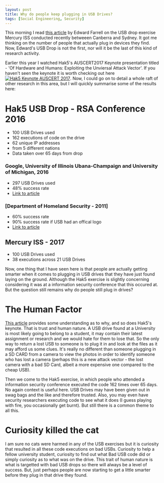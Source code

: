 ```yaml
---
layout: post
title: Why do people keep plugging in USB Drives?
tags: [Social Engineering, Security]
---
```

This morning I read [this article](https://www.linkedin.com/pulse/so-how-do-you-build-out-100-usbs-drop-edward-farrell) by Edward Farrell on the USB drop exercise Mercury ISS conducted recently betweeen Canberra and Sydney. It got me thinking on the number of people that actually plug in devices they find. Now, Edward's USB Drop is not the first, nor will it be the last of this kind of research activity. 

Earlier this year I watched Hak5's AUSCERT2017 Keynote presentation titled - 'Of Hardware and Humans: Exploiting the Unviersal Attack Vector'. If you haven't seen the keynote it is worth checking out here [![Hak5 Keynote AUSCERT 2017](http://img.youtube.com/vi/m-hhNJLVLEE/0.jpg)](http://www.youtube.com/watch?v=m-hhNJLVLEE). Now, I could go on to detail a whole raft of other research in this area, but I will quickly summarise some of the results here:

# Hak5 USB Drop - RSA Conference 2016
 - 100 USB Drives used
 - 162 executions of code on the drive
 - 62 unique IP addresses
 - from 5 different nations
 - Data taken over 65 days from drop
 
 ### Google, University of Illinois Ubana-Champaign and University of Michigan, 2016
 - 297 USB Drives used
 - 48% success rate
 - [Link to article](https://www.theregister.co.uk/2016/04/11/half_plug_in_found_drives/)
 
 ### [Department of Homeland Security - 2011]
 - 60% success rate
 - 90% success rate if USB had an offical logo
 - [Link to article](https://www.forbes.com/sites/ygrauer/2015/10/30/usb-drive-malware-security-homeland-security-cybersecurity)
 
 ## Mercury ISS - 2017
 - 100 USB Drives used
 - 38 executions across 21 USB Drives
 
 Now, one thing that I have seen here is that people are actually getting smarter when it comes to plugging in USB drives that they have just found laying on the ground. Although the Hak5 exercise is slightly concerning considering it was at a information security conference that this occured at. But the question still remains why do people still plug in drives?
 
 # The Human Factor
 
 [This article](https://www.theregister.co.uk/2016/04/11/half_plug_in_found_drives/) provides some understanding as to why, and so does Hak5's keynote. That is trust and human nature. A USB drive found at a University is most likely going to belong to a student, it may contain their latest assignment or research and we would hate for them to lose that. So the only way to return a lost USB to someone is to plug it in and look at the files as it may afford us some clues. It's really no different than someone plugging in a SD CARD from a camera to view the photos in order to identify someone who has lost a camera (perhaps this is a new attack vector - the lost camera with a bad SD Card, albeit a more expensive one compared to the cheap USB). 
 
 Then we come to the Hak5 exercise, in which people who attended a information security conference executed the code 162 times over 65 days. No again context is useful here. USB Drives may have been given out in swag bags and the like and therefore trusted. Also, you may even have security researchers executing code to see what it does (I guess playing with fire, you occasionally get burnt). But still there is a common theme to all this. 
 
 # Curiosity killed the cat
 
I am sure no cats were harmed in any of the USB exercises but it is curiosity that resulted in all these code executions on bad USBs. Curiosity to help a fellow university student, curiosity to find out what Bad USB code did or simply curiosity as to what was on the drive. This trait of human nature is what is targetted with bad USB drops so there will always be a level of success. But, just perhaps people are now starting to get a little smarter before they plug in that drive they found.
